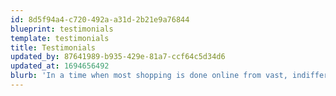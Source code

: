 ```yaml
---
id: 8d5f94a4-c720-492a-a31d-2b21e9a76844
blueprint: testimonials
template: testimonials
title: Testimonials
updated_by: 87641989-b935-429e-81a7-ccf64c5d34d6
updated_at: 1694656492
blurb: 'In a time when most shopping is done online from vast, indifferent warehouses, we continue to believe that nothing beats an in-person connection, founded on over thirty years of experience, and dedicated to quality and service. We''re always happy to hear positive feedback from our valued customers!'
---
```

